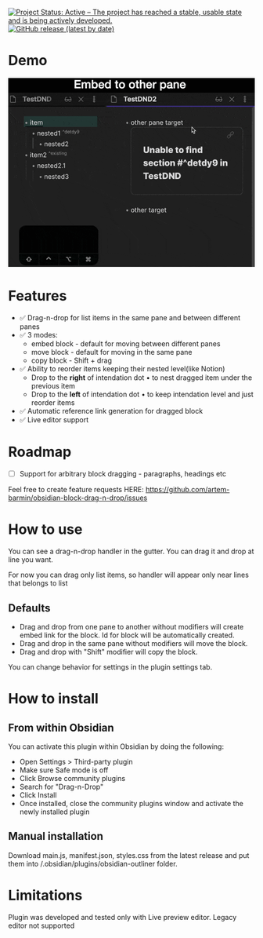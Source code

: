 [![Project Status: Active – The project has reached a stable, usable state and is being actively developed.](https://www.repostatus.org/badges/latest/active.svg)](https://www.repostatus.org/#active) [![GitHub release (latest by date)](https://img.shields.io/github/v/release/artem-barmin/obsidian-block-drag-n-drop/)](https://img.shields.io/github/v/release/artem-barmin/obsidian-block-drag-n-drop)

# Demo

![Demo](demo/demo.gif)

# Features

-   ✅ Drag-n-drop for list items in the same pane and between different panes
-   ✅ 3 modes:
    -   embed block - default for moving between different panes
    -   move block - default for moving in the same pane
    -   copy block - Shift + drag
-   ✅ Ability to reorder items keeping their nested level(like Notion)
    -   Drop to the **right** of intendation dot • to nest dragged item under the previous item
    -   Drop to the **left** of intendation dot • to keep intendation level and just reorder items
-   ✅ Automatic reference link generation for dragged block
-   ✅ Live editor support

# Roadmap

-   [ ] Support for arbitrary block dragging - paragraphs, headings etc

Feel free to create feature requests HERE: https://github.com/artem-barmin/obsidian-block-drag-n-drop/issues

# How to use

You can see a drag-n-drop handler in the gutter. You can drag it and drop at line you want.

For now you can drag only list items, so handler will appear only near lines that belongs to list

## Defaults

-   Drag and drop from one pane to another without modifiers will create embed link for the block. Id for block will be automatically created.
-   Drag and drop in the same pane without modifiers will move the block.
-   Drag and drop with "Shift" modifier will copy the block.

You can change behavior for settings in the plugin settings tab.

# How to install

## From within Obsidian

You can activate this plugin within Obsidian by doing the following:

-   Open Settings > Third-party plugin
-   Make sure Safe mode is off
-   Click Browse community plugins
-   Search for "Drag-n-Drop"
-   Click Install
-   Once installed, close the community plugins window and activate the newly installed plugin

## Manual installation

Download main.js, manifest.json, styles.css from the latest release and put them into <vault>/.obsidian/plugins/obsidian-outliner folder.

# Limitations

Plugin was developed and tested only with Live preview editor. Legacy editor not supported
